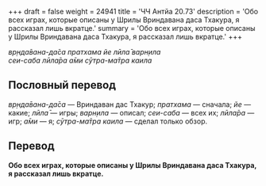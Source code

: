 +++
draft = false
weight = 24941
title = 'ЧЧ Антйа 20.73'
description = 'Обо всех играх, которые описаны у Шрилы Вриндавана даса Тхакура, я рассказал лишь вкратце.'
summary = 'Обо всех играх, которые описаны у Шрилы Вриндавана даса Тхакура, я рассказал лишь вкратце.'
+++

_вр̣нда̄вана-да̄са пратхама йе лӣла̄ варн̣ила  
сеи-саба лӣла̄ра а̄ми сӯтра-ма̄тра каила_

## Пословный перевод

_вр̣нда̄вана_\-_да̄са_ — Вриндаван дас Тхакур; _пратхама_ — сначала; _йе_ — какие; _лӣла̄_ — игры; _варн̣ила_ — описал; _сеи_\-_саба_ — всех их; _лӣла̄ра_ — игр; _а̄ми_ — я; _сӯтра_\-_ма̄тра_ _каила_ — сделал только обзор.

## Перевод

**Обо всех играх, которые описаны у Шрилы Вриндавана даса Тхакура, я рассказал лишь вкратце.**
